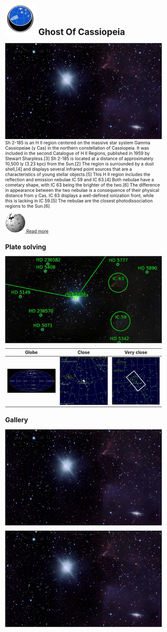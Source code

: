 # ![](Imaging//Common/pyl-tiny.png) Ghost Of Cassiopeia
![IMG](Imaging//HD/Ghost_Of_Cassiopeia+00+co.jpg)
Sh 2-185 is an H II region centered on the massive star system Gamma Cassiopeiae (γ Cas) in the northern constellation of Cassiopeia. It was included in the second Catalogue of H II Regions, published in 1959 by Stewart Sharpless.[3] Sh 2-185 is located at a distance of approximately 10,500 ly (3.23 kpc) from the Sun.[2] The region is surrounded by a dust shell,[4] and displays several infrared point sources that are a characteristics of young stellar objects.[5] This H II region includes the reflection and emission nebulae IC 59 and IC 63.[4] Both nebulae have a cometary shape, with IC 63 being the brighter of the two.[6] The difference in appearance between the two nebulae is a consequence of their physical distance from γ Cas. IC 63 displays a well-defined ionization front, while this is lacking in IC 59.[5] The nebulae are the closest photodissociation regions to the Sun.[6]

[![](Imaging//Common/Wikipedia.png) Read more](https://en.wikipedia.org/wiki/Sh_2-185)
## Plate solving 


![IMG](Imaging//HD/Ghost_Of_Cassiopeia_Annotated.jpg)


| Globe | Close | Very close |
| ----- | ----- | ----- |
|![IMG](Imaging//HD/Ghost_Of_Cassiopeia_Globe.jpg) |![IMG](Imaging//HD/Ghost_Of_Cassiopeia_Close.jpg) |![IMG](Imaging//HD/Ghost_Of_Cassiopeia_Closer.jpg) |

## Gallery
![IMG](Imaging//HD/Ghost_Of_Cassiopeia+00+co.jpg) 

![IMG](Imaging//HD/Ghost_Of_Cassiopeia+01+co.jpg) 

